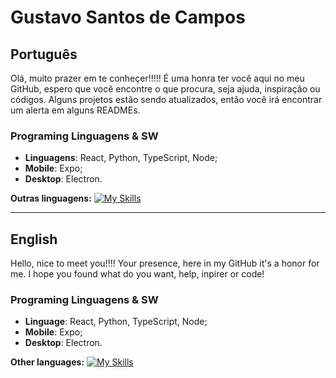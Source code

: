 
# Gustavo Santos de Campos

## Português
Olá, muito prazer em te conheçer!!!!! É uma honra ter você aqui no meu GitHub, espero que você encontre o que procura, seja ajuda, inspiração ou códigos. Alguns projetos estão sendo atualizados, então você irá encontrar um alerta em alguns READMEs.

### Programing Linguagens & SW

- **Linguagens**: React, Python, TypeScript, Node;
- **Mobile**: Expo;
- **Desktop**: Electron.

**Outras linguagens:**
[![My Skills](https://skillicons.dev/icons?i=js,html,css,react,python,php,nodejs,figma,vscode,git,github,postman&perline=6)](https://skillicons.dev)




------------------------------------------------
## English
Hello, nice to meet you!!!! Your presence, here in my GitHub it's a honor for me. I hope you found what do you want, help, inpirer or code!

### Programing Linguagens & SW

- **Linguage**:  React, Python, TypeScript, Node;
- **Mobile**: Expo;
- **Desktop**: Electron.

**Other languages:**
[![My Skills](https://skillicons.dev/icons?i=js,html,css,react,python,php,nodejs,figma,vscode,git,github,postman&perline=6)](https://skillicons.dev)
